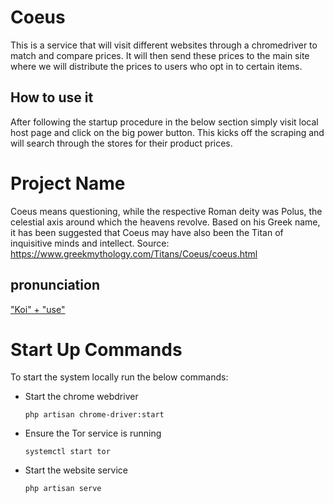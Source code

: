 # Coeus
This is a service that will visit different websites through a chromedriver to match and
compare prices. It will then send these prices to the main site where we will distribute
the prices to users who opt in to certain items.

## How to use it
After following the startup procedure in the below section simply visit local host page and click on the big power button.
This kicks off the scraping and will search through the stores for their product prices.

# Project Name
Coeus means questioning, while the respective Roman deity was Polus, the celestial axis around which the heavens revolve. 
Based on his Greek name, it has been suggested that Coeus may have also been the Titan of inquisitive minds and intellect.
Source: https://www.greekmythology.com/Titans/Coeus/coeus.html

## pronunciation
["Koi" + "use"](https://youtu.be/BF8t3fgC3rM)


# Start Up Commands
To start the system locally run the below commands:

* Start the chrome webdriver

    `php artisan chrome-driver:start`


* Ensure the Tor service is running

    `systemctl start tor` 



* Start the website service

    `php artisan serve` 
